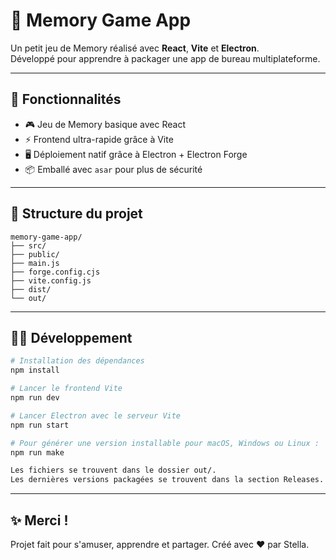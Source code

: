 # 🧩 Memory Game App

Un petit jeu de Memory réalisé avec **React**, **Vite** et **Electron**.  
Développé pour apprendre à packager une app de bureau multiplateforme.

---

## 🚀 Fonctionnalités

- 🎮 Jeu de Memory basique avec React
- ⚡ Frontend ultra-rapide grâce à Vite
- 🖥️ Déploiement natif grâce à Electron + Electron Forge
- 📦 Emballé avec `asar` pour plus de sécurité

---

## 📂 Structure du projet

```
memory-game-app/
├── src/
├── public/ 
├── main.js 
├── forge.config.cjs 
├── vite.config.js 
├── dist/ 
└── out/ 
```
---

## 🧑‍💻 Développement

```bash
# Installation des dépendances
npm install

# Lancer le frontend Vite
npm run dev

# Lancer Electron avec le serveur Vite
npm run start

# Pour générer une version installable pour macOS, Windows ou Linux :
npm run make

Les fichiers se trouvent dans le dossier out/.
Les dernières versions packagées se trouvent dans la section Releases.

```
---

## ✨ Merci !

Projet fait pour s'amuser, apprendre et partager.
Créé avec ❤️ par Stella.